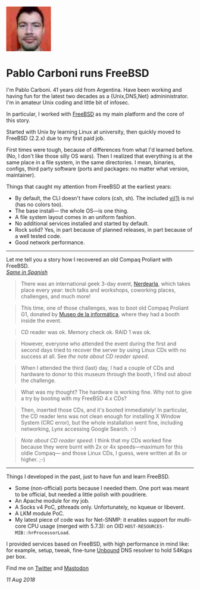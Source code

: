 <p><a href="/" alt="avatar" title="home page"><img src="pcarboni.jpeg" class="avatar"></a></p>

# Pablo Carboni runs FreeBSD

I'm Pablo Carboni. 41 years old from Argentina. Have been working
and having fun for the latest two decades as a {Unix,DNS,Net}
admininistrator. I'm in amateur Unix coding and little bit of
infosec.

In particular, I worked with [FreeBSD] as my main platform and the
core of this story.

Started with Unix by learning Linux at university, then quickly
moved to FreeBSD (2.2.x) due to my first paid job.

First times were tough, because of differences from what I'd learned
before.  (No, I don't like those silly OS wars).  Then I realized
that everything is at the same place in a file system, in the same
directories. I mean, binaries, configs, third party software (ports
and packages: no matter what version, maintainer).

Things that caught my attention from FreeBSD at the earliest years:

- By default, the CLI doesn't have colors (csh, sh). The included
  [vi(1)] is nvi (has no colors too).
- The base install&mdash; the whole OS&mdash;is one thing.
- A file system layout comes in an uniform fashion. 
- No additional services installed and started by default.  
- Rock solid? Yes, in part because of planned releases, in part
  because of a well tested code.
- Good network performance.

---

Let me tell you a story how I recovered an old Compaq Proliant with
FreeBSD.<br>
_[Same in Spanish]_

> There was an international geek 3-day event,
[Nerdearla](http://nerdear.la), which takes place every year: tech
talks and workshops, coworking places, challenges, and much more!

> This time, one of those challenges, was to boot old Compaq Proliant
G1, donated by [Museo de la
inform&aacute;tica](http://museodeinformatica.org.ar/), where they
had a booth inside the event.

> CD reader was ok. Memory check ok. RAID 1 was ok.

> However, everyone who attended the event during the first and
second days tried to recover the server by using Linux CDs with no
success at all. See _the note about CD reader speed_.

> When I attended the third (last) day, I had a couple of CDs and
hardware to donor to this museum through the booth, I find out about
the challenge.

> What was my thought? The hardware is working fine. Why not to
give a try by booting with my FreeBSD 4.x CDs?

> Then, inserted those CDs, and it's booted immediately! In particular,
the CD reader lens was not clean enough for installing X Window
System (CRC error), but the whole installation went fine, including
networking, Lynx accessing Google Search. :-)

> _Note about CD reader speed_: I think that my CDs worked fine
because they were burnt with 2x or 4x speeds&mdash;maximum for this
oldie Compaq&mdash; and those Linux CDs, I guess, were written at
8x or higher. ;-)

---

Things I developed in the past, just to have fun and learn FreeBSD.

- Some (non-official) ports because I needed them. One port was
  meant to be official, but needed a little polish with poudriere.
- An Apache module for my job.
- A Socks v4 PoC, pthreads only. Unfortunately, no kqueue or libevent.
- A LKM module PoC.
- My latest piece of code was for Net-SNMP: it enables support for
  multi-core CPU usage (merged with 5.7.3): on OID
  `HOST-RESOURCES-MIB::hrProcessorLoad`.

I provided services based on FreeBSD, with high performance in mind
like: for example, setup, tweak, fine-tune [Unbound] DNS resolver
to hold 54Kqps per box.

Find me on 
[Twitter](https://twitter.com/pcarboni) and
[Mastodon](https://bsd.network/@pcarboni)

_11 Aug 2018_

[Same in Spanish]: https://sysarmy.wordpress.com/2017/08/15/como-levante-un-viejo-proliant-o-la-espada-del-rey-arturo/
[Unbound]: https://nlnetlabs.nl/projects/unbound/about/
[FreeBSD]: https://www.freebsd.org/
[vi(1)]: https://man.openbsd.org/vi.1
